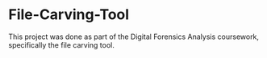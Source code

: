 # File-Carving-Tool
This project was done as part of the Digital Forensics Analysis coursework, specifically the file carving tool.
